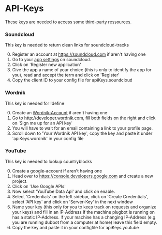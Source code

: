 # API-Keys

These keys are needed to access some third-party ressources.

### Soundcloud
This key is needed to return clean links for soundcloud-tracks

0. Register an account at https://soundcloud.com if aren't having one
1. Go to your [app settings](http://soundcloud.com/you/apps) on soundcloud.
2. Click on 'Register new application'
3. Give the app a name of your choice (this is only to identify the app for you), read and accept the term and click on 'Register'
4. Copy the client ID to your config file for apiKeys.soundcloud

### Wordnik
This key is needed for !define

0. Create an [Wordnik-Account](https://www.wordnik.com/signup) if aren't having one
1. Go to http://developer.wordnik.com, fill both fields on the right and click on 'Sign me up for an API key'
2. You will have to wait for an email containing a link to your profile page.
3. Scroll down to 'Your Wordnik API key', copy the key and paste it under 'apiKeys.wordnik' in your config file

### YouTube
This key is needed to lookup countryblocks

0. Create a google-account if aren't having one
1. Head over to https://console.developers.google.com and create a new project.
2. Click on 'Use Google APIs'
3. Now select 'YouTube Data Api' and click on enable.
4. Select 'Credentials' on the left sidebar, click on 'Create Credentials', select 'API key' and click on 'Server-Key' in the next window
5. Name your key (this only for you to keep track on requests and organize your keys) and fill in an IP-Address if the machine plugbot is running on has a static IP-Address. If your machine has a changing IP-Address (e.g. you are running dubbot from a computer at home) leave this field empty.
6. Copy the key and paste it in your configfile for apiKeys.youtube